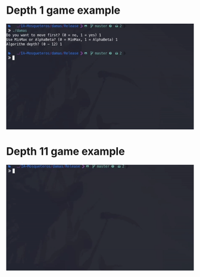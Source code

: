# Depth 1 game example
<div style="text-align:center"><img src="./images/preview/depth1.gif" alt="Depth 11 game example"/></div>

# Depth 11 game example
<div style="text-align:center"><img src="./images/preview/depth11.gif" alt="Depth 11 game example" /></div>
